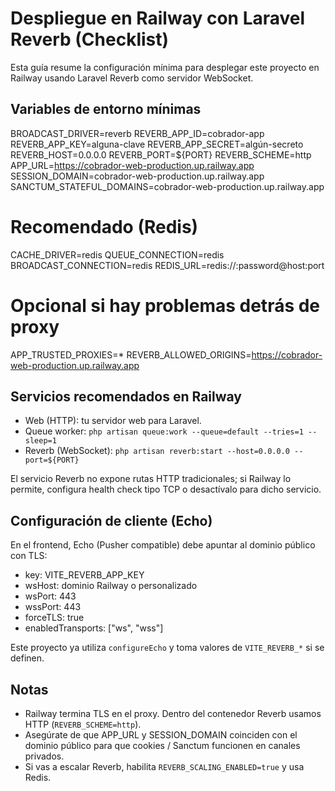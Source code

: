 # Despliegue en Railway con Laravel Reverb (Checklist)

Esta guía resume la configuración mínima para desplegar este proyecto en Railway usando Laravel Reverb como servidor WebSocket.

## Variables de entorno mínimas

BROADCAST_DRIVER=reverb
REVERB_APP_ID=cobrador-app
REVERB_APP_KEY=alguna-clave
REVERB_APP_SECRET=algún-secreto
REVERB_HOST=0.0.0.0
REVERB_PORT=${PORT}
REVERB_SCHEME=http
APP_URL=https://cobrador-web-production.up.railway.app
SESSION_DOMAIN=cobrador-web-production.up.railway.app
SANCTUM_STATEFUL_DOMAINS=cobrador-web-production.up.railway.app

# Recomendado (Redis)
CACHE_DRIVER=redis
QUEUE_CONNECTION=redis
BROADCAST_CONNECTION=redis
REDIS_URL=redis://:password@host:port

# Opcional si hay problemas detrás de proxy
APP_TRUSTED_PROXIES=*
REVERB_ALLOWED_ORIGINS=https://cobrador-web-production.up.railway.app

## Servicios recomendados en Railway

- Web (HTTP): tu servidor web para Laravel.
- Queue worker: `php artisan queue:work --queue=default --tries=1 --sleep=1`
- Reverb (WebSocket): `php artisan reverb:start --host=0.0.0.0 --port=${PORT}`

El servicio Reverb no expone rutas HTTP tradicionales; si Railway lo permite, configura health check tipo TCP o desactívalo para dicho servicio.

## Configuración de cliente (Echo)

En el frontend, Echo (Pusher compatible) debe apuntar al dominio público con TLS:

- key: VITE_REVERB_APP_KEY
- wsHost: dominio Railway o personalizado
- wsPort: 443
- wssPort: 443
- forceTLS: true
- enabledTransports: ["ws", "wss"]

Este proyecto ya utiliza `configureEcho` y toma valores de `VITE_REVERB_*` si se definen.

## Notas

- Railway termina TLS en el proxy. Dentro del contenedor Reverb usamos HTTP (`REVERB_SCHEME=http`).
- Asegúrate de que APP_URL y SESSION_DOMAIN coinciden con el dominio público para que cookies / Sanctum funcionen en canales privados.
- Si vas a escalar Reverb, habilita `REVERB_SCALING_ENABLED=true` y usa Redis.
